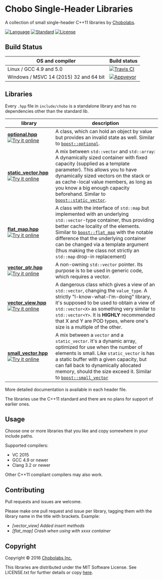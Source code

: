 Chobo Single-Header Libraries
=============================

A collection of small single-header C++11 libraries by [Chobolabs](http://www.chobolabs.com/).

[![Language](https://img.shields.io/badge/language-C++-blue.svg)](https://isocpp.org/) [![Standard](https://img.shields.io/badge/C%2B%2B-11-blue.svg)](https://en.wikipedia.org/wiki/C%2B%2B#Standardization) [![License](https://img.shields.io/badge/license-MIT-blue.svg)](https://opensource.org/licenses/MIT)

## Build Status

OS and compiler | Build status
-----|-----
Linux / GCC 4.9 and 5.0 | [![Travis CI](https://travis-ci.org/Chobolabs/chobo-shl.svg?branch=master)](https://travis-ci.org/Chobolabs/chobo-shl)
Windows / MSVC 14 (2015) 32 and 64 bit | [![Appveyor](https://ci.appveyor.com/api/projects/status/vq4932w0wbo83jwg?svg=true)](https://ci.appveyor.com/project/iboB/chobo-shl)

## Libraries

Every `.hpp` file in `include/chobo` is a standalone library and has no dependencies other than the standard lib.

library    | description
--------------------- | --------------------------------
[**optional.hpp**](https://github.com/Chobolabs/chobo-shl/blob/master/include/chobo/optional.hpp) [![Try it online](https://img.shields.io/badge/try%20it-online-yellowgreen.svg)](http://melpon.org/wandbox/permlink/qEYr5Tx3YvTf2k5F) | A class, which can hold an object by value but provides an invalid state as well. Similar to [`boost::optional`](http://www.boost.org/doc/libs/1_61_0/libs/optional/doc/html/index.html).
[**static_vector.hpp**](https://github.com/Chobolabs/chobo-shl/blob/master/include/chobo/static_vector.hpp) [![Try it online](https://img.shields.io/badge/try%20it-online-yellowgreen.svg)](http://melpon.org/wandbox/permlink/3b0jJpio1ggfZiwp) | A mix between `std::vector` and `std::array`: A dynamically sized container with fixed capacity (supplied as a template parameter). This allows you to have dynamically sized vectors on the stack or as cache-local value members, as long as you know a big enough capacity beforehand. Similar to [`boost::static_vector`](http://www.boost.org/doc/libs/1_61_0/doc/html/boost/container/static_vector.html).
[**flat_map.hpp**](https://github.com/Chobolabs/chobo-shl/blob/master/include/chobo/flat_map.hpp) [![Try it online](https://img.shields.io/badge/try%20it-online-yellowgreen.svg)](http://melpon.org/wandbox/permlink/paeJbUpTq2zBpGF9) | A class with the interface of `std::map` but implemented with an underlying `std::vector`-type container, thus providing better cache locality of the elements. Similar to [`boost::flat_map`](http://www.boost.org/doc/libs/1_61_0/doc/html/boost/container/flat_map.html) with the notable difference that the underlying container can be changed via a template argument (thus making the class not strictly an `std::map` drop-in replacement)
[**vector_ptr.hpp**](https://github.com/Chobolabs/chobo-shl/blob/master/include/chobo/vector_ptr.hpp) [![Try it online](https://img.shields.io/badge/try%20it-online-yellowgreen.svg)](http://melpon.org/wandbox/permlink/kUr2aITUjOFwGNSK) | A non-owning `std::vector` pointer. Its purpose is to be used in generic code, which requires a vector.
[**vector_view.hpp**](https://github.com/Chobolabs/chobo-shl/blob/master/include/chobo/vector_view.hpp) [![Try it online](https://img.shields.io/badge/try%20it-online-yellowgreen.svg)](http://melpon.org/wandbox/permlink/wX8pazpgYbVhE9Rz) | A dangerous class which gives a view of an `std::vector`, changing the `value_type`. A strictly "I-know-what-I'm-doing" library, it's supposed to be used to obtain a view of `std::vector<X>` as something very similar to `std::vector<Y>`. It is **HIGHLY** recommended that X and Y are POD types, where one's size is a multiple of the other.
[**small_vector.hpp**](https://github.com/Chobolabs/chobo-shl/blob/master/include/chobo/small_vector.hpp) [![Try it online](https://img.shields.io/badge/try%20it-online-yellowgreen.svg)](http://melpon.org/wandbox/permlink/KkKlXkedPZ7pmaC8) | A mix between a `vector` and a `static_vector`. It's a dynamic array, optimized for use when the number of elements is small. Like `static_vector` is has a static buffer with a given capacity, but can fall back to dynamically allocated memory, should the size exceed it. Similar to [`boost::small_vector`](http://www.boost.org/doc/libs/1_61_0/doc/html/boost/container/small_vector.html)


More detailed documentation is available in each header file.

The libraries use the C++11 standard and there are no plans for support of earlier ones.

## Usage

Choose one or more libraries that you like and copy somewhere in your include paths.

Supported compilers:
* VC 2015
* GCC 4.9 or newer
* Clang 3.2 or newer

Other C++11 compliant compilers may also work.

## Contributing

Pull requests and issues are welcome.

Please make one pull request and issue per library, tagging them with the library name in the title with brackets. Example: 

* *[vector_view] Added insert methods*
* *[flat_map] Crash when using with xxxx container*

## Copyright

Copyright &copy; 2016 [Chobolabs Inc.](http://www.chobolabs.com/)

This libraries are distributed under the MIT Software License. See LICENSE.txt for
further details or copy [here](http://opensource.org/licenses/MIT).

